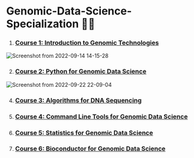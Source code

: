 # Genomic-Data-Science-Specialization 🧬🔬

1. ### [**Course 1: Introduction to Genomic Technologies**](https://github.com/hebamuh68/Genomic-Data-Science-Specialization/tree/main/Course%201.%20Introduction%20to%20Genomic%20Technologies)

![Screenshot from 2022-09-14 14-15-28](https://user-images.githubusercontent.com/69214737/190150917-b74e9d8c-300c-4f43-942a-c851524bdfb5.png)

2. ### [**Course 2: Python for Genomic Data Science**]()
![Screenshot from 2022-09-22 22-09-04](https://user-images.githubusercontent.com/69214737/191841545-eab9ee23-e108-44a7-bf7b-01f3f940aec0.png)

4. ### [**Course 3: Algorithms for DNA Sequencing**]()
5. ### [**Course 4: Command Line Tools for Genomic Data Science**]()
6. ### [**Course 5: Statistics for Genomic Data Science**]()
7. ### [**Course 6: Bioconductor for Genomic Data Science**]()
